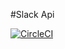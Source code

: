 #Slack Api

[![CircleCI](https://circleci.com/gh/SwapnilBGaikwad/slack-api.svg?style=svg)](https://circleci.com/gh/SwapnilBGaikwad/slack-api)